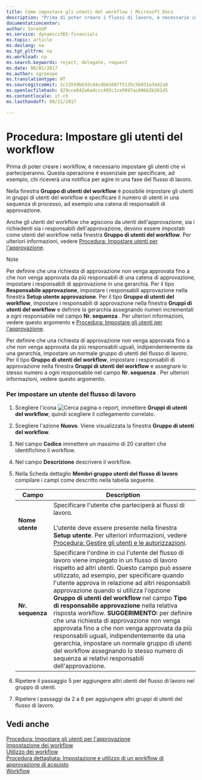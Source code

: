 ```yaml
---
title: Come impostare gli utenti del workflow | Microsoft Docs
description: "Prima di poter creare i flussi di lavoro, è necessario impostare gli utenti che parteciperanno ai flussi di lavoro. Questa operazione è essenziale per specificare, ad esempio, chi riceverà una notifica per agire in una fase del flusso di lavoro."
documentationcenter: 
author: SorenGP
ms.service: dynamics365-financials
ms.topic: article
ms.devlang: na
ms.tgt_pltfrm: na
ms.workload: na
ms.search.keywords: reject, delegate, request
ms.date: 08/01/2017
ms.author: sgroespe
ms.translationtype: HT
ms.sourcegitcommit: 2c13559bb3dc44cdb61697f5135c5b931e34d2a8
ms.openlocfilehash: 929cce642a6adccc493c1ce9947ac60662b261d5
ms.contentlocale: it-ch
ms.lasthandoff: 09/22/2017

---
```

# <a name="how-to-set-up-workflow-users"></a>Procedura: Impostare gli utenti del workflow
Prima di poter creare i workflow, è necessario impostare gli utenti che vi parteciperanno. Questa operazione è essenziale per specificare, ad esempio, chi riceverà una notifica per agire in una fase del flusso di lavoro.  

Nella finestra **Gruppo di utenti del workflow** è possibile impostare gli utenti in gruppi di utenti del workflow e specificare il numero di utenti in una sequenza di processo, ad esempio una catena di responsabili di approvazione.  

Anche gli utenti del workflow che agiscono da utenti dell'approvazione, sia i richiedenti sia i responsabili dell'approvazione, devono essere impostati come utenti del workflow nella finestra **Gruppo di utenti del workflow**. Per ulteriori informazioni, vedere [Procedura: Impostare utenti per l'approvazione](across-how-to-set-up-approval-users.md).  

> [!NOTE]  
>  Per definire che una richiesta di approvazione non venga approvata fino a che non venga approvata da più responsabili di una catena di approvazione, impostare i responsabili di approvazione in una gerarchia. Per il tipo **Responsabile approvazione**, impostare i responsabili approvazione nella finestra **Setup utente approvazione**. Per il tipo **Gruppo di utenti del workflow**, impostare i responsabili di approvazione nella finestra **Gruppi di utenti del workflow** e definire la gerarchia assegnando numeri incrementali a ogni responsabile nel campo **Nr. sequenza** . Per ulteriori informazioni, vedere questo argomento e [Procedura: Impostare gli utenti per l'approvazione](across-how-to-set-up-approval-users.md).  
>   
>  Per definire che una richiesta di approvazione non venga approvata fino a che non venga approvata da più responsabili uguali, indipendentemente da una gerarchia, impostare un normale gruppo di utenti del flusso di lavoro. Per il tipo **Gruppo di utenti del workflow**, impostare i responsabili di approvazione nella finestra **Gruppi di utenti del workflow** e assegnare lo stesso numero a ogni responsabile nel campo **Nr. sequenza** . Per ulteriori informazioni, vedere questo argomento.  

### <a name="to-set-up-a-workflow-user"></a>Per impostare un utente del flusso di lavoro  

1. Scegliere l'icona ![Cerca pagina o report](media/ui-search/search_small.png "icona Cerca pagina o report"), immettere **Gruppi di utenti del workflow**, quindi scegliere il collegamento correlato.  
2. Scegliere l'azione **Nuovo**. Viene visualizzata la finestra **Gruppo di utenti del workflow**.  
3. Nel campo **Codice** immettere un massimo di 20 caratteri che identifichino il workflow.  
4. Nel campo  **Descrizione** descrivere il workflow.  
5. Nella Scheda dettaglio **Membri gruppo utenti del flusso di lavoro** compilare i campi come descritto nella tabella seguente.  

    |Campo|Description|  
    |---------------------------------|---------------------------------------|  
    |**Nome utente**|Specificare l'utente che parteciperà ai flussi di lavoro.<br /><br /> L'utente deve essere presente nella finestra **Setup utente**. Per ulteriori informazioni, vedere [Procedura: Gestire gli utenti e le autorizzazioni](ui-how-users-permissions.md).|  
    |**Nr. sequenza**|Specificare l'ordine in cui l'utente del flusso di lavoro viene impiegato in un flusso di lavoro rispetto ad altri utenti. Questo campo può essere utilizzato, ad esempio, per specificare quando l'utente approva in relazione ad altri responsabili approvazione quando si utilizza l'opzione **Gruppo di utenti del workflow** nel campo **Tipo di responsabile approvazione** nella relativa risposta workflow. **SUGGERIMENTO:** per definire che una richiesta di approvazione non venga approvata fino a che non venga approvata da più responsabili uguali, indipendentemente da una gerarchia, impostare un normale gruppo di utenti del workflow assegnando lo stesso numero di sequenza ai relativi responsabili dell'approvazione.|  
6. Ripetere il passaggio 5 per aggiungere altri utenti del flusso di lavoro nel gruppo di utenti.  
7. Ripetere i passaggi da 2 a 6 per aggiungere altri gruppi di utenti del flusso di lavoro.  

## <a name="see-also"></a>Vedi anche  
[Procedura: Impostare gli utenti per l'approvazione](across-how-to-set-up-approval-users.md)   
[Impostazione dei workflow](across-set-up-workflows.md)   
[Utilizzo dei workflow](across-use-workflows.md)   
[Procedura dettagliata: Impostazione e utilizzo di un workflow di approvazione di acquisto](walkthrough-setting-up-and-using-a-purchase-approval-workflow.md)   
[Workflow](across-workflow.md)   

